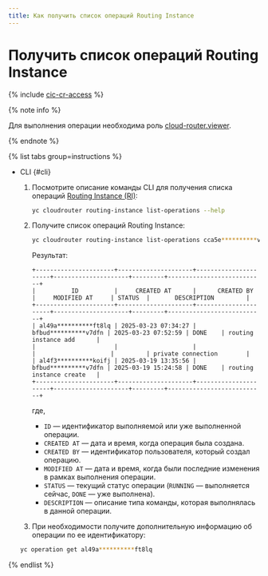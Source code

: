 ```yaml
---
title: Как получить список операций Routing Instance
---
```


# Получить список операций Routing Instance

{% include [cic-cr-access](../../_includes/interconnect/cic-cr-access.md) %}

{% note info %}

Для выполнения операции необходима роль [cloud-router.viewer](../security/index.md#cloudrouter-viewer).

{% endnote %}

{% list tabs group=instructions %}

- CLI {#cli}

  1. Посмотрите описание команды CLI для получения списка операций [Routing Instance (RI)](../concepts/routing-instance.md):

      ```bash
      yc cloudrouter routing-instance list-operations --help
      ```

  1. Получите список операций Routing Instance:

      ```bash
      yc cloudrouter routing-instance list-operations cca5e**********vie8c
      ```

      Результат:

      ```text
     +----------------------+---------------------+----------------------+---------------------+---------+---------------------------+
     |          ID          |     CREATED AT      |      CREATED BY      |     MODIFIED AT     | STATUS  |       DESCRIPTION         |
     +----------------------+---------------------+----------------------+---------------------+---------+---------------------------+
     | al49a**********ft8lq | 2025-03-23 07:34:27 | bfbud**********v7dfn | 2025-03-23 07:52:59 | DONE    | routing instance add      |
     |                      |                     |                      |                     |         | private connection        |
     | al4f3**********koifj | 2025-03-19 13:35:56 | bfbud**********v7dfn | 2025-03-19 15:24:58 | DONE    | routing instance create   |
     +----------------------+---------------------+----------------------+---------------------+---------+---------------------------+
      ```

      где,
      * `ID` — идентификатор выполняемой или уже выполненной операции.
      * `CREATED AT` — дата и время, когда операция была создана.
      * `CREATED BY` — идентификатор пользователя, который создал операцию.
      * `MODIFIED AT` — дата и время, когда были последние изменения в рамках выполнения операции.
      * `STATUS` — текущий статус операции (`RUNNING` — выполняется сейчас, `DONE` — уже выполнена).
      * `DESCRIPTION` — описание типа команды, которая выполнялась в данной операции. 

  1. При необходимости получите дополнительную информацию об операции по ее идентификатору:

    ```bash
    yc operation get al49a**********ft8lq
    ```
  
{% endlist %}

